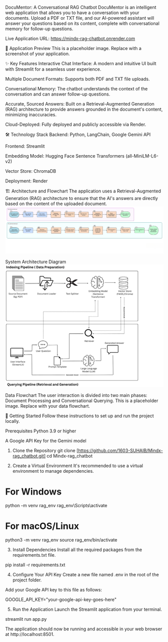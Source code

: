 DocuMentor: A Conversational RAG Chatbot
DocuMentor is an intelligent web application that allows you to have a conversation with your documents. Upload a PDF or TXT file, and our AI-powered assistant will answer your questions based on its content, complete with conversational memory for follow-up questions.

Live Application URL: https://mindx-rag-chatbot.onrender.com

📸 Application Preview
This is a placeholder image. Replace with a screenshot of your application.

✨ Key Features
Interactive Chat Interface: A modern and intuitive UI built with Streamlit for a seamless user experience.

Multiple Document Formats: Supports both PDF and TXT file uploads.

Conversational Memory: The chatbot understands the context of the conversation and can answer follow-up questions.

Accurate, Sourced Answers: Built on a Retrieval-Augmented Generation (RAG) architecture to provide answers grounded in the document's content, minimizing inaccuracies.

Cloud-Deployed: Fully deployed and publicly accessible via Render.

🛠️ Technology Stack
Backend: Python, LangChain, Google Gemini API

Frontend: Streamlit

Embedding Model: Hugging Face Sentence Transformers (all-MiniLM-L6-v2)

Vector Store: ChromaDB

Deployment: Render

🏗️ Architecture and Flowchart
The application uses a Retrieval-Augmented Generation (RAG) architecture to ensure that the AI's answers are directly based on the content of the uploaded document.
![alt text](<Workflow Diagram.png>)

System Architecture Diagram
![alt text](<Architecture Diagram.png>)

Data Flowchart
The user interaction is divided into two main phases: Document Processing and Conversational Querying.
This is a placeholder image. Replace with your data flowchart.

🚀 Getting Started
Follow these instructions to set up and run the project locally.

Prerequisites
Python 3.9 or higher

A Google API Key for the Gemini model

1. Clone the Repository
git clone [https://github.com/1603-SUHAIB/Mindx-rag_chatbot.git]
cd Mindx-rag_chatbot

2. Create a Virtual Environment
It's recommended to use a virtual environment to manage dependencies.

# For Windows
python -m venv rag_env
rag_env\Scripts\activate

# For macOS/Linux
python3 -m venv rag_env
source rag_env/bin/activate

3. Install Dependencies
Install all the required packages from the requirements.txt file.

pip install -r requirements.txt

4. Configure Your API Key
Create a new file named .env in the root of the project folder.

Add your Google API key to this file as follows:

GOOGLE_API_KEY="your-google-api-key-goes-here"

5. Run the Application
Launch the Streamlit application from your terminal.

streamlit run app.py

The application should now be running and accessible in your web browser at http://localhost:8501.
